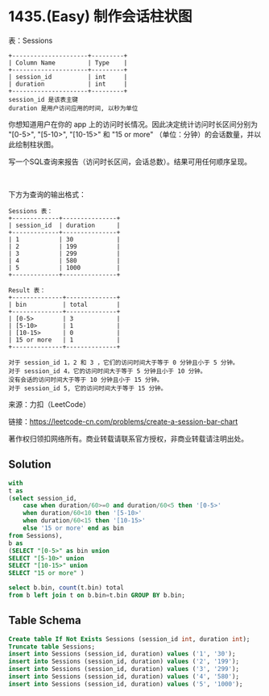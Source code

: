# 1435.(Easy) 制作会话柱状图

表：Sessions
```
+---------------------+---------+
| Column Name         | Type    |
+---------------------+---------+
| session_id          | int     |
| duration            | int     |
+---------------------+---------+
session_id 是该表主键
duration 是用户访问应用的时间, 以秒为单位
```

你想知道用户在你的 app 上的访问时长情况。因此决定统计访问时长区间分别为 "[0-5>", "[5-10>", "[10-15>" 和 "15 or more" （单位：分钟）的会话数量，并以此绘制柱状图。

写一个SQL查询来报告（访问时长区间，会话总数）。结果可用任何顺序呈现。

 

下方为查询的输出格式：
```
Sessions 表：
+-------------+---------------+
| session_id  | duration      |
+-------------+---------------+
| 1           | 30            |
| 2           | 199           |
| 3           | 299           |
| 4           | 580           |
| 5           | 1000          |
+-------------+---------------+

Result 表：
+--------------+--------------+
| bin          | total        |
+--------------+--------------+
| [0-5>        | 3            |
| [5-10>       | 1            |
| [10-15>      | 0            |
| 15 or more   | 1            |
+--------------+--------------+

对于 session_id 1，2 和 3 ，它们的访问时间大于等于 0 分钟且小于 5 分钟。
对于 session_id 4，它的访问时间大于等于 5 分钟且小于 10 分钟。
没有会话的访问时间大于等于 10 分钟且小于 15 分钟。
对于 session_id 5, 它的访问时间大于等于 15 分钟。
```


来源：力扣（LeetCode）

链接：https://leetcode-cn.com/problems/create-a-session-bar-chart 

著作权归领扣网络所有。商业转载请联系官方授权，非商业转载请注明出处。



## Solution 



```sql
with 
t as 
(select session_id, 
    case when duration/60>=0 and duration/60<5 then '[0-5>'
    when duration/60<10 then '[5-10>'
    when duration/60<15 then '[10-15>'
    else '15 or more' end as bin
from Sessions),
b as 
(SELECT "[0-5>" as bin union 
SELECT "[5-10>" union 
SELECT "[10-15>" union 
SELECT "15 or more" )

select b.bin, count(t.bin) total
from b left join t on b.bin=t.bin GROUP BY b.bin;
```

## Table Schema

```sql
Create table If Not Exists Sessions (session_id int, duration int);
Truncate table Sessions;
insert into Sessions (session_id, duration) values ('1', '30');
insert into Sessions (session_id, duration) values ('2', '199');
insert into Sessions (session_id, duration) values ('3', '299');
insert into Sessions (session_id, duration) values ('4', '580');
insert into Sessions (session_id, duration) values ('5', '1000');
```